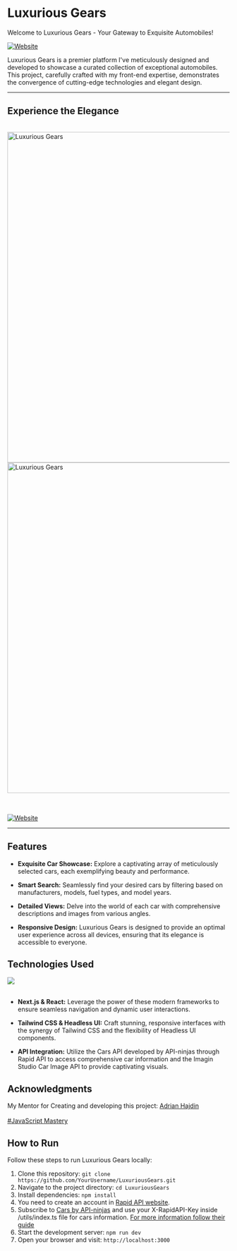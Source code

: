 # Luxurious Gears

Welcome to Luxurious Gears - Your Gateway to Exquisite Automobiles!

[![Website](https://img.shields.io/badge/Visit_Luxurious_Gears_Website-darkgreen)](https://luxurious-gears.vercel.app/)


Luxurious Gears is a premier platform I've meticulously designed and developed to showcase a curated collection of exceptional automobiles. This project, carefully crafted with my front-end expertise, demonstrates the convergence of cutting-edge technologies and elegant design.
<br>

---
## Experience the Elegance

<br>

<img width="750" src="https://github.com/SadraKian/Luxurious-Gears/assets/128605953/3dac77b1-524b-4204-80a3-bc225cff364e" alt="Luxurious Gears" />
<img width="750" src="https://github.com/SadraKian/Luxurious-Gears/assets/128605953/707bbff5-c116-4e7a-aaee-f10a4306c44e" alt="Luxurious Gears" />

<br><br>
[![Website](https://img.shields.io/badge/Visit_Luxurious_Gears_today_and_indulge_in_the_allure_of_automotive_excellenceLuxurious_Gears-darkgreen)](https://luxurious-gears.vercel.app/)

---
## Features

- **Exquisite Car Showcase:** Explore a captivating array of meticulously selected cars, each exemplifying beauty and performance.

- **Smart Search:** Seamlessly find your desired cars by filtering based on manufacturers, models, fuel types, and model years.

- **Detailed Views:** Delve into the world of each car with comprehensive descriptions and images from various angles.

- **Responsive Design:** Luxurious Gears is designed to provide an optimal user experience across all devices, ensuring that its elegance is accessible to everyone.

## Technologies Used

<img src="https://skillicons.dev/icons?i=next,react,typescript,javascript,tailwind,html,css,nodejs" /><br><br>

- **Next.js & React:** Leverage the power of these modern frameworks to ensure seamless navigation and dynamic user interactions.

- **Tailwind CSS & Headless UI:** Craft stunning, responsive interfaces with the synergy of Tailwind CSS and the flexibility of Headless UI components.

- **API Integration:** Utilize the Cars API developed by API-ninjas through Rapid API to access comprehensive car information and the Imagin Studio Car Image API to provide captivating visuals.

## Acknowledgments

My Mentor for Creating and developing this project: [Adrian Hajdin](https://github.com/adrianhajdin)
<br><br>
[#JavaScript Mastery](https://www.youtube.com/@javascriptmastery) 




## How to Run

Follow these steps to run Luxurious Gears locally:

1. Clone this repository: `git clone https://github.com/YourUsername/LuxuriousGears.git`
2. Navigate to the project directory: `cd LuxuriousGears`
3. Install dependencies: `npm install`
4. You need to create an account in [Rapid API website](href="https://rapidapi.com/hub).
5. Subscribe to [Cars by API-ninjas](https://rapidapi.com/apininjas/api/cars-by-api-ninjas) and use your X-RapidAPI-Key inside /utils/index.ts file for cars information. [For more information follow their guide](https://rapidapi.com/apininjas/api/cars-by-api-ninjas)
7. Start the development server: `npm run dev`
8. Open your browser and visit: `http://localhost:3000`
